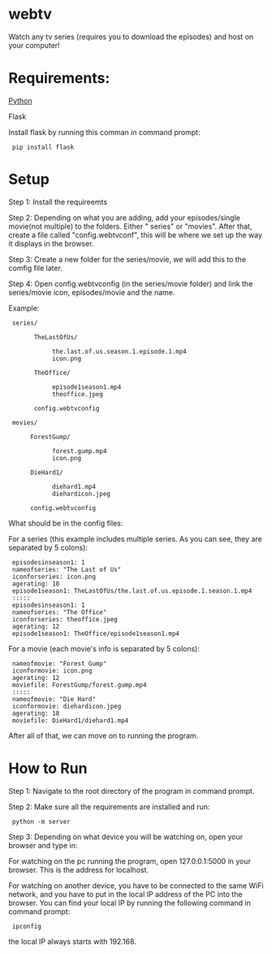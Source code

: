 # webtv
Watch any tv series (requires you to download the episodes) and host on your computer!

# Requirements:

[Python](https://www.python.org)

Flask

Install flask by running this comman in command prompt:

     pip install flask

# Setup
Step 1: Install the requireemts

Step 2: Depending on what you are adding, add your episodes/single movie(not multiple) to the folders. Either " series" or "movies". After that,  create a file called "config.webtvconf", this will be where we set up the way it displays in the browser.

Step 3: Create a new folder for the series/movie, we will add this to the comfig file later.

Step 4: Open config.webtvconfig (in the series/movie folder) and link the series/movie icon, episodes/movie and the name.

Example:

     series/

           TheLastOfUs/
      
                the.last.of.us.season.1.episode.1.mp4
                icon.png
          
           TheOffice/

                episode1season1.mp4
                theoffice.jpeg
           
           config.webtvconfig

     movies/

          ForestGump/
     
                forest.gump.mp4
                icon.png
               
          DieHard1/
          
                diehard1.mp4
                diehardicon.jpeg
               
          config.webtvconfig

What should be in the config files:


For a series (this example includes multiple series. As you can see, they are separated by 5 colons):

     episodesinseason1: 1
     nameofseries: "The Last of Us"
     iconforseries: icon.png
     agerating: 18
     episode1season1: TheLastOfUs/the.last.of.us.episode.1.season.1.mp4
     :::::
     episodesinseason1: 1
     nameofseries: "The Office"
     iconforseries: theoffice.jpeg
     agerating: 12
     episode1season1: TheOffice/episode1season1.mp4


For a movie (each movie's info is separated by 5 colons):

     nameofmovie: "Forest Gump"
     iconformovie: icon.png
     agerating: 12
     moviefile: ForestGump/forest.gump.mp4
     :::::
     nameofmovie: "Die Hard"
     iconformovie: diehardicon.jpeg
     agerating: 18
     moviefile: DieHard1/diehard1.mp4

After all of that, we can move on to running the program.

# How to Run

Step 1: Navigate to the root directory of the program in command prompt.

Step 2: Make sure all the requirements are installed and run:
    
     python -m server

Step 3: Depending on what device you will be watching on, open your browser and type in:

For watching on the pc running the program, open 127.0.0.1:5000 in your browser. This is the address for localhost.

For watching on another device, you have to be connected to the same WiFi network, and you have to put in the local IP address of the PC into the browser. You can find your local IP by running the following command in command prompt: 
     
     ipconfig
     
the local IP always starts with 192.168.
